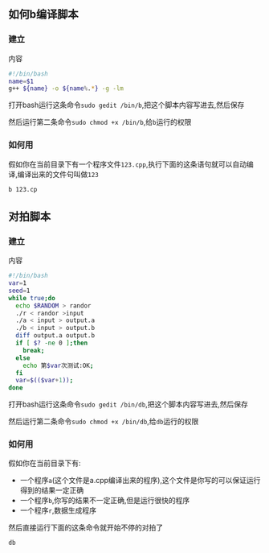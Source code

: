 ## 如何b编译脚本

### 建立

内容

```sh
#!/bin/bash
name=$1
g++ ${name} -o ${name%.*} -g -lm
```

打开bash运行这条命令`sudo gedit /bin/b`,把这个脚本内容写进去,然后保存

然后运行第二条命令`sudo chmod +x /bin/b`,给`b`运行的权限


### 如何用


假如你在当前目录下有一个程序文件`123.cpp`,执行下面的这条语句就可以自动编译,编译出来的文件句叫做`123`

```sh
b 123.cp
```


## 对拍脚本

### 建立

内容

```sh
#!/bin/bash
var=1
seed=1
while true;do
  echo $RANDOM > randor
  ./r < randor >input
  ./a < input > output.a
  ./b < input > output.b
  diff output.a output.b
  if [ $? -ne 0 ];then 
    break;
  else 
    echo 第$var次测试:OK;
  fi
  var=$(($var+1));
done
```

打开bash运行这条命令`sudo gedit /bin/db`,把这个脚本内容写进去,然后保存

然后运行第二条命令`sudo chmod +x /bin/db`,给`db`运行的权限


### 如何用


假如你在当前目录下有:

 - 一个程序`a`(这个文件是a.cpp编译出来的程序),这个文件是你写的可以保证运行得到的结果一定正确
 - 一个程序`b`,你写的结果不一定正确,但是运行很快的程序
 - 一个程序`r`,数据生成程序

然后直接运行下面的这条命令就开始不停的对拍了

```sh
db
```
